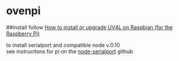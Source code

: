 # ovenpi

##install
follow [How to install or upgrade UV4L on Raspbian (for the Raspberry Pi)](http://www.linux-projects.org/modules/sections/index.php?op=viewarticle&artid=14)  

to install serialport and compatible node v.0.10  
see instrucitons for pi on the [node-serialport](https://github.com/voodootikigod/node-serialport) github

